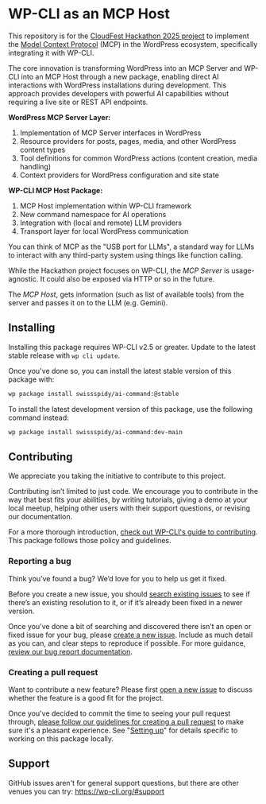 # WP-CLI as an MCP Host

This repository is for the [CloudFest Hackathon 2025 project](https://hackathon.cloudfest.com/project/wp-cli-mcp-host/) to implement the [Model Context Protocol](https://modelcontextprotocol.io/) (MCP) in the WordPress ecosystem, specifically integrating it with WP-CLI.

The core innovation is transforming WordPress into an MCP Server and WP-CLI into an MCP Host through a new package, enabling direct AI interactions with WordPress installations during development. This approach provides developers with powerful AI capabilities without requiring a live site or REST API endpoints.

**WordPress MCP Server Layer:**

1. Implementation of MCP Server interfaces in WordPress
2. Resource providers for posts, pages, media, and other WordPress content types
3. Tool definitions for common WordPress actions (content creation, media handling)
4. Context providers for WordPress configuration and site state

**WP-CLI MCP Host Package:**

1. MCP Host implementation within WP-CLI framework
2. New command namespace for AI operations
3. Integration with (local and remote) LLM providers
4. Transport layer for local WordPress communication

You can think of MCP as the "USB port for LLMs", a standard way for LLMs to interact with any third-party system using things like function calling.

While the Hackathon project focuses on WP-CLI, the _MCP Server_ is usage-agnostic. It could also be exposed via HTTP or so in the future.

The _MCP Host_, gets information (such as list of available tools) from the server and passes it on to the LLM (e.g. Gemini).

## Installing

Installing this package requires WP-CLI v2.5 or greater. Update to the latest stable release with `wp cli update`.

Once you've done so, you can install the latest stable version of this package with:

```bash
wp package install swissspidy/ai-command:@stable
```

To install the latest development version of this package, use the following command instead:

```bash
wp package install swissspidy/ai-command:dev-main
```

## Contributing

We appreciate you taking the initiative to contribute to this project.

Contributing isn’t limited to just code. We encourage you to contribute in the way that best fits your abilities, by writing tutorials, giving a demo at your local meetup, helping other users with their support questions, or revising our documentation.

For a more thorough introduction, [check out WP-CLI's guide to contributing](https://make.wordpress.org/cli/handbook/contributing/). This package follows those policy and guidelines.

### Reporting a bug

Think you’ve found a bug? We’d love for you to help us get it fixed.

Before you create a new issue, you should [search existing issues](https://github.com/swissspidy/ai-command/issues?q=label%3Abug%20) to see if there’s an existing resolution to it, or if it’s already been fixed in a newer version.

Once you’ve done a bit of searching and discovered there isn’t an open or fixed issue for your bug, please [create a new issue](https://github.com/swissspidy/ai-command/issues/new). Include as much detail as you can, and clear steps to reproduce if possible. For more guidance, [review our bug report documentation](https://make.wordpress.org/cli/handbook/bug-reports/).

### Creating a pull request

Want to contribute a new feature? Please first [open a new issue](https://github.com/swissspidy/ai-command/issues/new) to discuss whether the feature is a good fit for the project.

Once you've decided to commit the time to seeing your pull request through, [please follow our guidelines for creating a pull request](https://make.wordpress.org/cli/handbook/pull-requests/) to make sure it's a pleasant experience. See "[Setting up](https://make.wordpress.org/cli/handbook/pull-requests/#setting-up)" for details specific to working on this package locally.

## Support

GitHub issues aren't for general support questions, but there are other venues you can try: https://wp-cli.org/#support
